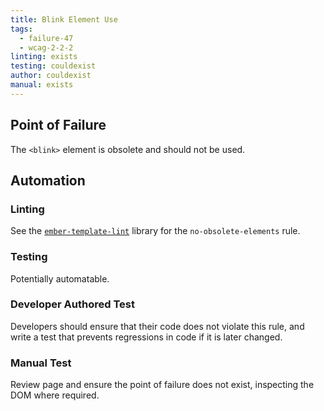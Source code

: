 ```yaml
---
title: Blink Element Use
tags: 
  - failure-47
  - wcag-2-2-2
linting: exists
testing: couldexist
author: couldexist
manual: exists
---
```


## Point of Failure
The `<blink>` element is obsolete and should not be used.

## Automation

### Linting
See the [`ember-template-lint`](https://github.com/ember-template-lint/ember-template-lint) library for the `no-obsolete-elements` rule.

### Testing
Potentially automatable.

### Developer Authored Test
Developers should ensure that their code does not violate this rule, and write a test that prevents regressions in code if it is later changed.

### Manual Test
Review page and ensure the point of failure does not exist, inspecting the DOM where required.